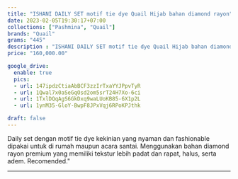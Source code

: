 ```yaml
---
title: "ISHANI DAILY SET motif tie dye Quail Hijab bahan diamond rayon"
date: 2023-02-05T19:30:17+07:00
collections: ["Pashmina", "Quail"]
brands: "Quail"
grams: "445"
description : "ISHANI DAILY SET motif tie dye Quail Hijab bahan diamond rayon"
price: "160,000.00"

google_drive:
  enable: true
  pics:
  - url: 147ipdzCtiaAbBCF3zzIrTxaYYJPpvTyR
  - url: 1Qwal7x0aSeGqOsd2om5srT24H7Xo-6ci
  - url: 1TxlDQqAgS6GkDxq9waLUoKB85-6X1p2L
  - url: 1ynM35-GloY-BwpF8JPxVqj6RPoKPJthk

draft: false
---
```


Daily set dengan motif tie dye kekinian yang nyaman dan fashionable dipakai untuk di rumah maupun acara santai. Menggunakan bahan diamond rayon premium yang memiliki tekstur lebih padat dan rapat, halus, serta adem. Recomended."

-----------    
 
